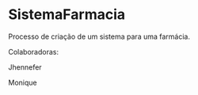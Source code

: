 # SistemaFarmacia
Processo de criação de um sistema para uma farmácia.

Colaboradoras:

Jhennefer

Monique

